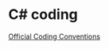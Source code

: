 # C# coding 
[Official Coding Conventions](https://learn.microsoft.com/en-us/dotnet/csharp/fundamentals/coding-style/coding-conventions)